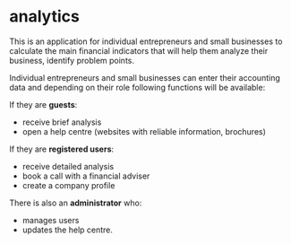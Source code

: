 # analytics
 
This is an application for individual entrepreneurs and small businesses to calculate the main financial indicators that will help them analyze their business, identify problem points.

Individual entrepreneurs and small businesses can enter their accounting data
and depending on their role following functions will be available:

If they are **guests**:
- receive brief analysis
- open a help centre (websites with reliable information, brochures)

If they are **registered users**:
- receive detailed analysis
- book a call with a financial adviser
- create a company profile

There is also an **administrator** who:
- manages users
- updates the help centre.

